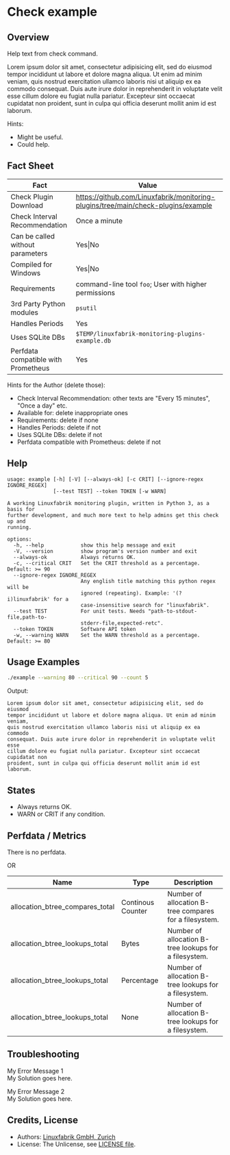 # Check example

## Overview

Help text from check command.

Lorem ipsum dolor sit amet, consectetur adipisicing elit, sed do eiusmod tempor incididunt ut labore et dolore magna aliqua. Ut enim ad minim veniam, quis nostrud exercitation ullamco laboris nisi ut aliquip ex ea commodo consequat. Duis aute irure dolor in reprehenderit in voluptate velit esse cillum dolore eu fugiat nulla pariatur. Excepteur sint occaecat cupidatat non proident, sunt in culpa qui officia deserunt mollit anim id est laborum.

Hints:

* Might be useful.
* Could help.


## Fact Sheet

| Fact | Value |
|----|----|
| Check Plugin Download                 | <https://github.com/Linuxfabrik/monitoring-plugins/tree/main/check-plugins/example> |
| Check Interval Recommendation         | Once a minute |
| Can be called without parameters      | Yes\|No |
| Compiled for Windows                  | Yes\|No |
| Requirements                          | command-line tool `foo`; User with higher permissions |
| 3rd Party Python modules              | `psutil` |
| Handles Periods                       | Yes |
| Uses SQLite DBs                       | `$TEMP/linuxfabrik-monitoring-plugins-example.db` |
| Perfdata compatible with Prometheus   | Yes |

Hints for the Author (delete those):

* Check Interval Recommendation: other texts are "Every 15 minutes", "Once a day" etc.
* Available for: delete inappropriate ones
* Requirements: delete if none
* Handles Periods: delete if not
* Uses SQLite DBs: delete if not
* Perfdata compatible with Prometheus: delete if not


## Help

```text
usage: example [-h] [-V] [--always-ok] [-c CRIT] [--ignore-regex IGNORE_REGEX]
               [--test TEST] --token TOKEN [-w WARN]

A working Linuxfabrik monitoring plugin, written in Python 3, as a basis for
further development, and much more text to help admins get this check up and
running.

options:
  -h, --help            show this help message and exit
  -V, --version         show program's version number and exit
  --always-ok           Always returns OK.
  -c, --critical CRIT   Set the CRIT threshold as a percentage. Default: >= 90
  --ignore-regex IGNORE_REGEX
                        Any english title matching this python regex will be
                        ignored (repeating). Example: '(?i)linuxfabrik' for a
                        case-insensitive search for "linuxfabrik".
  --test TEST           For unit tests. Needs "path-to-stdout-file,path-to-
                        stderr-file,expected-retc".
  --token TOKEN         Software API token
  -w, --warning WARN    Set the WARN threshold as a percentage. Default: >= 80
```


## Usage Examples

```bash
./example --warning 80 --critical 90 --count 5
```

Output:

```text
Lorem ipsum dolor sit amet, consectetur adipisicing elit, sed do eiusmod
tempor incididunt ut labore et dolore magna aliqua. Ut enim ad minim veniam,
quis nostrud exercitation ullamco laboris nisi ut aliquip ex ea commodo
consequat. Duis aute irure dolor in reprehenderit in voluptate velit esse
cillum dolore eu fugiat nulla pariatur. Excepteur sint occaecat cupidatat non
proident, sunt in culpa qui officia deserunt mollit anim id est laborum.
```


## States

* Always returns OK.
* WARN or CRIT if any condition.


## Perfdata / Metrics

There is no perfdata.

OR

| Name | Type | Description |
|----|----|----|
| allocation_btree_compares_total | Continous Counter | Number of allocation B-tree compares for a filesystem. |
| allocation_btree_lookups_total | Bytes | Number of allocation B-tree lookups for a filesystem. |
| allocation_btree_lookups_total | Percentage | Number of allocation B-tree lookups for a filesystem. |
| allocation_btree_lookups_total | None | Number of allocation B-tree lookups for a filesystem. |


## Troubleshooting

My Error Message 1  
My Solution goes here.

My Error Message 2  
My Solution goes here.


## Credits, License

* Authors: [Linuxfabrik GmbH, Zurich](https://www.linuxfabrik.ch)
* License: The Unlicense, see [LICENSE file](https://unlicense.org/).
